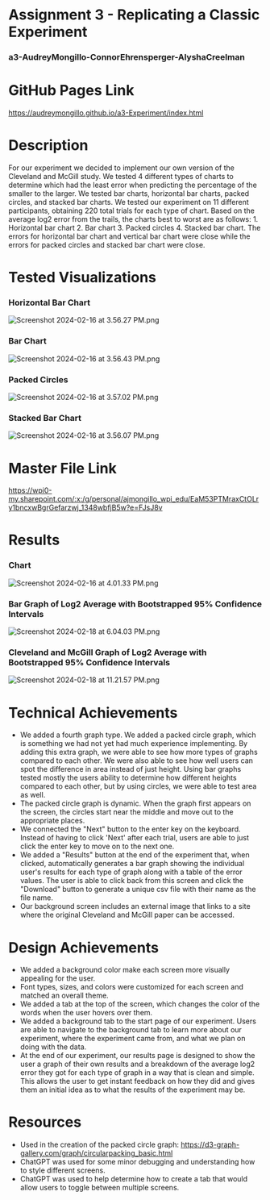 Assignment 3 - Replicating a Classic Experiment
===
### a3-AudreyMongillo-ConnorEhrensperger-AlyshaCreelman

# GitHub Pages Link
https://audreymongillo.github.io/a3-Experiment/index.html

# Description
For our experiment we decided to implement our own version of the Cleveland and McGill study. We tested 4 different 
types of charts to determine which had the least error when predicting the percentage of the smaller to the larger. We tested bar charts, 
horizontal bar charts, packed circles, and stacked bar charts. We tested our experiment on 11 different participants, 
obtaining 220 total trials for each type of chart. Based on the average log2 error from the trails, the charts best 
to worst are as follows: 1. Horizontal bar chart 2. Bar chart 3. Packed circles 4. Stacked bar chart. The errors for horizontal
bar chart and vertical bar chart were close while the errors for packed circles and stacked bar chart were close.

# Tested Visualizations

### Horizontal Bar Chart
![Screenshot 2024-02-16 at 3.56.27 PM.png](img%2FScreenshot%202024-02-16%20at%203.56.27%20PM.png)
### Bar Chart 
![Screenshot 2024-02-16 at 3.56.43 PM.png](img%2FScreenshot%202024-02-16%20at%203.56.43%20PM.png)
### Packed Circles
![Screenshot 2024-02-16 at 3.57.02 PM.png](img%2FScreenshot%202024-02-16%20at%203.57.02%20PM.png)
### Stacked Bar Chart
![Screenshot 2024-02-16 at 3.56.07 PM.png](img%2FScreenshot%202024-02-16%20at%203.56.07%20PM.png)

# Master File Link
https://wpi0-my.sharepoint.com/:x:/g/personal/ajmongillo_wpi_edu/EaM53PTMraxCtOLry1bncxwBgrGefarzwj_1348wbfjB5w?e=FJsJ8v

# Results 
### Chart
![Screenshot 2024-02-16 at 4.01.33 PM.png](img%2FScreenshot%202024-02-16%20at%204.01.33%20PM.png)
### Bar Graph of Log2 Average with Bootstrapped 95% Confidence Intervals
![Screenshot 2024-02-18 at 6.04.03 PM.png](img%2FScreenshot%202024-02-18%20at%206.04.03%20PM.png)
### Cleveland and McGill Graph of Log2 Average with Bootstrapped 95% Confidence Intervals
![Screenshot 2024-02-18 at 11.21.57 PM.png](img%2FScreenshot%202024-02-18%20at%2011.21.57%20PM.png)

# Technical Achievements
- We added a fourth graph type. We added a packed circle graph, which is something we had not
yet had much experience implementing. By adding this extra graph, we were able to see how more types of graphs compared 
to each other. We were also able to see how well users can spot the difference in area instead of just height. Using 
bar graphs tested mostly the users ability to determine how different heights compared to each other, but by using 
circles, we were able to test area as well.
- The packed circle graph is dynamic. When the graph first appears on the screen, the circles start near the middle and move out
to the appropriate places. 
- We connected the "Next" button to the
enter key on the keyboard. Instead of having to click 'Next' after each trial, users are able to just click the enter 
key to move on to the next one.
- We added a "Results" button at the end of the 
experiment that, when clicked, automatically generates a bar graph showing the individual user's results for each 
type of graph along with a table of the error values. The user is able to click back from this screen and click the 
"Download" button to generate a unique csv file with their name as the file name.
- Our background screen includes an external image that links to a site where the original Cleveland and McGill paper can be accessed.

# Design Achievements
- We added a background color make each screen more visually appealing for the user. 
- Font types, sizes, and colors were customized for each screen and matched an overall theme.
- We added a tab at the top of the screen, which changes the color of the words when the user hovers over them. 
- We added a background tab to the start page of our experiment. Users are able to navigate to 
the background tab to learn more about our experiment, where the experiment came from, and what we plan on doing with 
the data.
- At the end of our 
experiment, our results page is designed to show the user a graph of their own results and a breakdown of the average 
log2 error they got for each type of graph in a way that is clean and simple. This allows the user to get instant feedback on how they did and gives them 
an initial idea as to what the results of the experiment may be. 

# Resources

- Used in the creation of the packed circle graph: https://d3-graph-gallery.com/graph/circularpacking_basic.html
- ChatGPT was used for some minor debugging and understanding how to style different screens.
- ChatGPT was used to help determine how to create a tab that would allow users to toggle between multiple screens.







